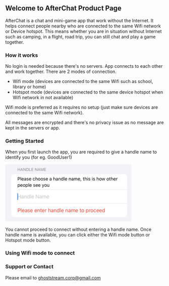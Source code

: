 ## Welcome to AfterChat Product Page

AfterChat is a chat and mini-game app that work without the Internet. It helps connect people nearby who are connected to the same Wifi network or Device hotspot. This means whether you are in situation without Internet such as camping, in a flight, road trip, you can still chat and play a game together. 


### How it works

No login is needed because there's no servers. App connects to each other and work together. There are 2 modes of connection.

- Wifi mode (devices are connected to the same Wifi such as school, library or home)
- Hotspot mode (devices are connected to the same device hotspot when Wifi network in not available)

Wifi mode is preferred as it requires no setup (just make sure devices are connected to the same Wifi network).

All messages are encrypted and there's no privacy issue as no message are kept in the servers or app.

### Getting Started

When you first launch the app, you are required to give a handle name to identify you (for eg. GoodUser1)

<img width="400" src="./handle.png" />

You cannot proceed to connect without entering a handle name. Once handle name is available, you can click either the Wifi mode button or Hotspot mode button. 

### Using Wifi mode to connect


### Support or Contact

Please email to ghoststream.corp@gmail.com
